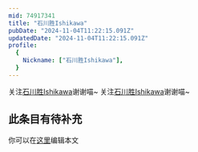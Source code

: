 ```yaml
---
mid: 74917341
title: "石川胜Ishikawa"
pubDate: "2024-11-04T11:22:15.091Z"
updatedDate: "2024-11-04T11:22:15.091Z"
profile:
  {
    Nickname: ["石川胜Ishikawa"],
  }
---
```


关注[石川胜Ishikawa](https://space.bilibili.com/74917341)谢谢喵~ 关注[石川胜Ishikawa](https://space.bilibili.com/74917341)谢谢喵~

## 此条目有待补充
你可以在[这里](https://github.com/Yuhanawa/VTuber.ICU-Content/edit/master/v/石川胜Ishikawa/index.md)编辑本文
